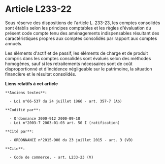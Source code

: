 # Article L233-22

Sous réserve des dispositions de l'article L. 233-23, les comptes consolidés sont établis selon les principes comptables et
les règles d'évaluation du présent code compte tenu des aménagements indispensables résultant des caractéristiques propres
aux comptes consolidés par rapport aux comptes annuels.

Les éléments d'actif et de passif, les éléments de charge et de produit compris dans les comptes consolidés sont évalués
selon des méthodes homogènes, sauf si les retraitements nécessaires sont de coût disproportionné et d'incidence négligeable
sur le patrimoine, la situation financière et le résultat consolidés.

**Liens relatifs à cet article**

	**Anciens textes**:

	  - Loi n°66-537 du 24 juillet 1966 - art. 357-7 (Ab)

	**Codifié par**:

	  - Ordonnance 2000-912 2000-09-18
	  - Loi n°2003-7 2003-01-03 art. 50 I (ratification)

	**Cité par**:

	  - ORDONNANCE n°2015-900 du 23 juillet 2015 - art. 3 (VD)

	**Cite**:

	  - Code de commerce. - art. L233-23 (V)
